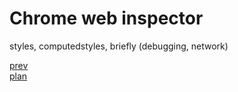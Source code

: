 <h1>Chrome web inspector</h1>

<div>
styles, computedstyles, briefly (debugging, network)
</div>

<a href="04.md">prev</a>
<br/>
<a href="00.md">plan</a>
